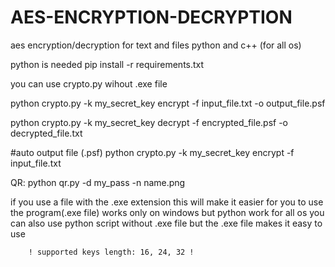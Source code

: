 # AES-ENCRYPTION-DECRYPTION
aes encryption/decryption for text and files python and c++ (for all os)

python is needed
pip install -r requirements.txt

you can use crypto.py wihout .exe file 
        
        
python crypto.py -k my_secret_key encrypt -f input_file.txt -o output_file.psf

python crypto.py -k my_secret_key decrypt -f encrypted_file.psf -o decrypted_file.txt

#auto output file (.psf)
python crypto.py -k my_secret_key encrypt -f input_file.txt

QR:
  python qr.py -d my_pass -n name.png
  




  if you use a file with the .exe extension
  this will make it easier for you to use the program(.exe file) works only on windows but python work for all os
  you can also use python script without .exe file
  but the .exe file makes it easy to use
  
        ! supported keys length: 16, 24, 32 !

